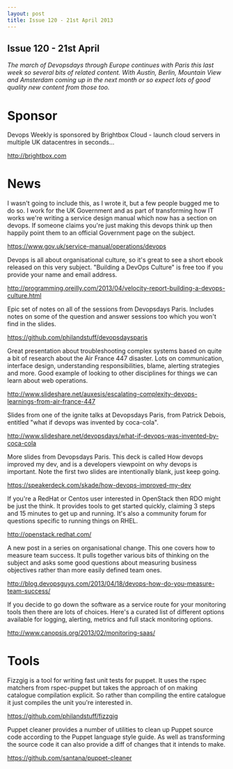 ```yaml
---
layout: post
title: Issue 120 - 21st April 2013
---
```


## Issue 120 - 21st April

_The march of Devopsdays through Europe continues with Paris this last week so several bits of related content. With Austin, Berlin, Mountain View and Amsterdam coming up in the next month or so expect lots of good quality new content from those too._


Sponsor
======

Devops Weekly is sponsored by Brightbox Cloud - launch cloud servers in multiple UK datacentres in seconds...

http://brightbox.com


News
====

I wasn't going to include this, as I wrote it, but a few people bugged me to do so. I work for the UK Government and as part of transforming how IT works we're writing a service design manual which now has a section on devops. If someone claims you're just making this devops think up then happily point them to an official Government page on the subject.

https://www.gov.uk/service-manual/operations/devops


Devops is all about organisational culture, so it's great to see a short ebook released on this very subject. "Building a DevOps Culture" is free too if you provide your name and email address.

http://programming.oreilly.com/2013/04/velocity-report-building-a-devops-culture.html


Epic set of notes on all of the sessions from Devopsdays Paris. Includes notes on some of the question and answer sessions too which you won't find in the slides.

https://github.com/philandstuff/devopsdaysparis


Great presentation about troubleshooting complex systems based on quite a bit of research about the Air France 447 disaster. Lots on communication, interface design, understanding responsibilities, blame, alerting strategies and more. Good example of looking to other disciplines for things we can learn about web operations.

http://www.slideshare.net/auxesis/escalating-complexity-devops-learnings-from-air-france-447


Slides from one of the ignite talks at Devopsdays Paris, from Patrick Debois, entitled "what if devops was invented by coca-cola".

http://www.slideshare.net/devopsdays/what-if-devops-was-invented-by-coca-cola


More slides from Devopsdays Paris. This deck is called How devops improved my dev, and is a developers viewpoint on why devops is important. Note the first two slides are intentionally blank, just keep going.

https://speakerdeck.com/skade/how-devops-improved-my-dev


If you're a RedHat or Centos user interested in OpenStack then RDO might be just the think. It provides tools to get started quickly, claiming 3 steps and 15 minutes to get up and running. It's also a community forum for questions specific to running things on RHEL.

http://openstack.redhat.com/


A new post in a series on organisational change. This one covers how to measure team success. It pulls together various bits of thinking on the subject and asks some good questions about measuring business objectives rather than more easily defined team ones.

http://blog.devopsguys.com/2013/04/18/devops-how-do-you-measure-team-success/


If you decide to go down the software as a service route for your monitoring tools then there are lots of choices. Here's a curated list of different options available for logging, alerting, metrics and full stack monitoring options.

http://www.canopsis.org/2013/02/monitoring-saas/


Tools
====

Fizzgig is a tool for writing fast unit tests for puppet. It uses the rspec matchers from rspec-puppet but takes the approach of on making catalogue compilation explicit. So rather than compiling the entire catalogue it just compiles the unit you're interested in.

https://github.com/philandstuff/fizzgig


Puppet cleaner provides a number of utilities to clean up Puppet source code according to the Puppet language style guide. As well as transforming the source code it can also provide a diff of changes that it intends to make.

https://github.com/santana/puppet-cleaner 
